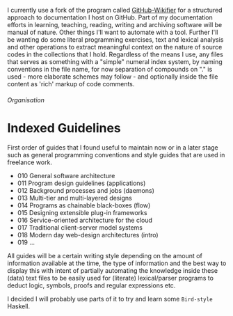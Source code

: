 
I currently use a fork of the program called
[GitHub-Wikifier](https://github.com/supersym/GitHub-Wikifier) for a structured
approach to documentation I host on GitHub. Part of my documentation efforts in
learning, teaching, reading, writing and archiving software will be manual of
nature. Other things I'll want to automate with a tool. Further I'll be wanting
do some literal programming exercises, text and lexical analysis and other
operations to extract meaningful context on the nature of source codes in the
collections that I hold. Regardless of the means I use, any files that serves
as something with a "simple" numeral index system, by naming conventions in the
file name, for now separation of compounds on "." is used - more elaborate
schemes may follow - and optionally inside the file content as 'rich' markup of
code comments.

###### Organisation

Indexed Guidelines
==================

First order of guides that I found useful to maintain now or in a later stage
such as general programming conventions and style guides that are used in
freelance work.

+ 010 General software architecture
+ 011 Program design guidelines (applications)
+ 012 Background processes and jobs (daemons)
+ 013 Multi-tier and multi-layered designs
+ 014 Programs as chainable black-boxes (flow)
+ 015 Designing extensible plug-in frameworks
+ 016 Service-oriented architecture for the cloud
+ 017 Traditional client-server model systems
+ 018 Modern day web-design architectures (intro)
+ 019 ...

All guides will be a certain writing style depending on the amount of
information available at the time, the type of information and the best way to
display this with intent of partially automating the knowledge inside these
(data) text files to be easily used for (literate) lexical/parser programs to
deduct logic, symbols, proofs and regular expressions etc.

I decided I will probably use parts of it to try and learn some `Bird-style`
Haskell.


